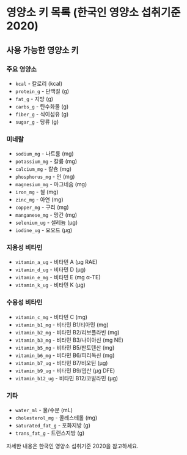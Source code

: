 # 영양소 키 목록 (한국인 영양소 섭취기준 2020)

## 사용 가능한 영양소 키

### 주요 영양소
- `kcal` - 칼로리 (kcal)
- `protein_g` - 단백질 (g)
- `fat_g` - 지방 (g)
- `carbs_g` - 탄수화물 (g)
- `fiber_g` - 식이섬유 (g)
- `sugar_g` - 당류 (g)

### 미네랄
- `sodium_mg` - 나트륨 (mg)
- `potassium_mg` - 칼륨 (mg)
- `calcium_mg` - 칼슘 (mg)
- `phosphorus_mg` - 인 (mg)
- `magnesium_mg` - 마그네슘 (mg)
- `iron_mg` - 철 (mg)
- `zinc_mg` - 아연 (mg)
- `copper_mg` - 구리 (mg)
- `manganese_mg` - 망간 (mg)
- `selenium_ug` - 셀레늄 (μg)
- `iodine_ug` - 요오드 (μg)

### 지용성 비타민
- `vitamin_a_ug` - 비타민 A (μg RAE)
- `vitamin_d_ug` - 비타민 D (μg)
- `vitamin_e_mg` - 비타민 E (mg α-TE)
- `vitamin_k_ug` - 비타민 K (μg)

### 수용성 비타민
- `vitamin_c_mg` - 비타민 C (mg)
- `vitamin_b1_mg` - 비타민 B1/티아민 (mg)
- `vitamin_b2_mg` - 비타민 B2/리보플라빈 (mg)
- `vitamin_b3_mg` - 비타민 B3/나이아신 (mg NE)
- `vitamin_b5_mg` - 비타민 B5/판토텐산 (mg)
- `vitamin_b6_mg` - 비타민 B6/피리독신 (mg)
- `vitamin_b7_ug` - 비타민 B7/비오틴 (μg)
- `vitamin_b9_ug` - 비타민 B9/엽산 (μg DFE)
- `vitamin_b12_ug` - 비타민 B12/코발라민 (μg)

### 기타
- `water_ml` - 물/수분 (mL)
- `cholesterol_mg` - 콜레스테롤 (mg)
- `saturated_fat_g` - 포화지방 (g)
- `trans_fat_g` - 트랜스지방 (g)

자세한 내용은 한국인 영양소 섭취기준 2020을 참고하세요.

